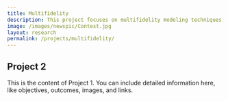 ```yaml
---
title: Multifidelity
description: This project focuses on multifidelity modeling techniques to improve accuracy and efficiency in simulations.
image: /images/newspic/Contest.jpg
layout: research
permalink: /projects/multifidelity/
---
```



## Project 2

This is the content of Project 1. You can include detailed information here, like objectives, outcomes, images, and links.
